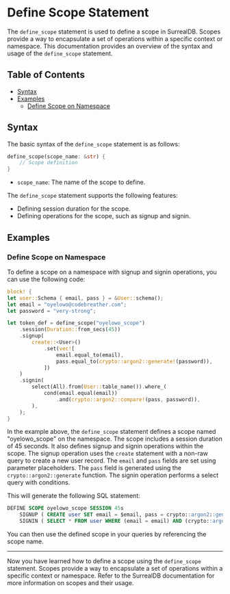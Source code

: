# Define Scope Statement

The `define_scope` statement is used to define a scope in SurrealDB. Scopes
provide a way to encapsulate a set of operations within a specific context or
namespace. This documentation provides an overview of the syntax and usage of
the `define_scope` statement.

## Table of Contents

- [Syntax](#syntax)
- [Examples](#examples)
  - [Define Scope on Namespace](#define-scope-on-namespace)

## Syntax

The basic syntax of the `define_scope` statement is as follows:

```rust
define_scope(scope_name: &str) {
    // Scope definition
}
```

- `scope_name`: The name of the scope to define.

The `define_scope` statement supports the following features:

- Defining session duration for the scope.
- Defining operations for the scope, such as signup and signin.

## Examples

### Define Scope on Namespace

To define a scope on a namespace with signup and signin operations, you can use
the following code:

```rust
block! {
let user::Schema { email, pass } = &User::schema();
let email = "oyelowo@codebreather.com";
let password = "very-strong";

let token_def = define_scope("oyelowo_scope")
    .session(Duration::from_secs(45))
    .signup(
        create::<User>()
            .set(vec![
                email.equal_to(email),
                pass.equal_to(crypto::argon2::generate!(password)),
            ])
    )
    .signin(
        select(All).from(User::table_name()).where_(
            cond(email.equal(email))
                .and(crypto::argon2::compare!(pass, password)),
        ),
    );
}
```

In the example above, the `define_scope` statement defines a scope named
"oyelowo_scope" on the namespace. The scope includes a session duration of 45
seconds. It also defines signup and signin operations within the scope. The
signup operation uses the `create` statement with a non-raw query to create a
new user record. The `email` and `pass` fields are set using parameter
placeholders. The `pass` field is generated using the `crypto::argon2::generate`
function. The signin operation performs a select query with conditions.

This will generate the following SQL statement:

```sql
DEFINE SCOPE oyelowo_scope SESSION 45s
    SIGNUP ( CREATE user SET email = $email, pass = crypto::argon2::generate($password) )
    SIGNIN ( SELECT * FROM user WHERE (email = email) AND (crypto::argon2::compare(pass, $password)) );
```

You can then use the defined scope in your queries by referencing the scope
name.

---

Now you have learned how to define a scope using the `define_scope` statement.
Scopes provide a way to encapsulate a set of operations within a specific
context or namespace. Refer to the SurrealDB documentation for more information
on scopes and their usage.
